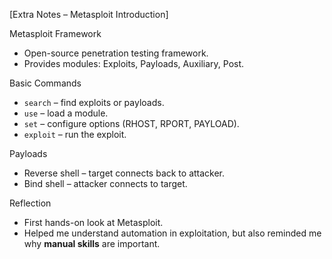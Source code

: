 [Extra Notes – Metasploit Introduction]

Metasploit Framework

- Open-source penetration testing framework.  
- Provides modules: Exploits, Payloads, Auxiliary, Post.  

Basic Commands

- `search` – find exploits or payloads.  
- `use` – load a module.  
- `set` – configure options (RHOST, RPORT, PAYLOAD).  
- `exploit` – run the exploit.  

Payloads

- Reverse shell – target connects back to attacker.  
- Bind shell – attacker connects to target.  

Reflection

- First hands-on look at Metasploit.  
- Helped me understand automation in exploitation, but also reminded me why **manual skills** are important.
